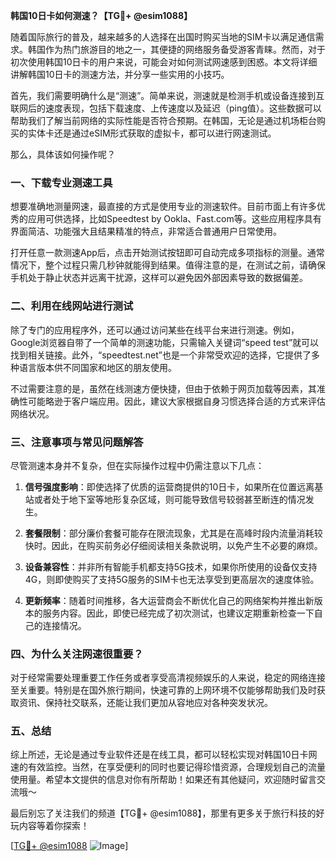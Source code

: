 **韩国10日卡如何测速？【TG💪+ @esim1088】**

随着国际旅行的普及，越来越多的人选择在出国时购买当地的SIM卡以满足通信需求。韩国作为热门旅游目的地之一，其便捷的网络服务备受游客青睐。然而，对于初次使用韩国10日卡的用户来说，可能会对如何测试网速感到困惑。本文将详细讲解韩国10日卡的测速方法，并分享一些实用的小技巧。

首先，我们需要明确什么是“测速”。简单来说，测速就是检测手机或设备连接到互联网后的速度表现，包括下载速度、上传速度以及延迟（ping值）。这些数据可以帮助我们了解当前网络的实际性能是否符合预期。在韩国，无论是通过机场柜台购买的实体卡还是通过eSIM形式获取的虚拟卡，都可以进行网速测试。

那么，具体该如何操作呢？

### **一、下载专业测速工具**
想要准确地测量网速，最直接的方式是使用专业的测速软件。目前市面上有许多优秀的应用可供选择，比如Speedtest by Ookla、Fast.com等。这些应用程序具有界面简洁、功能强大且结果精准的特点，非常适合普通用户日常使用。

打开任意一款测速App后，点击开始测试按钮即可自动完成多项指标的测量。通常情况下，整个过程只需几秒钟就能得到结果。值得注意的是，在测试之前，请确保手机处于静止状态并远离干扰源，这样可以避免因外部因素导致的数据偏差。

### **二、利用在线网站进行测试**
除了专门的应用程序外，还可以通过访问某些在线平台来进行测速。例如，Google浏览器自带了一个简单的测速功能，只需输入关键词“speed test”就可以找到相关链接。此外，“speedtest.net”也是一个非常受欢迎的选择，它提供了多种语言版本供不同国家和地区的朋友使用。

不过需要注意的是，虽然在线测速方便快捷，但由于依赖于网页加载等因素，其准确性可能略逊于客户端应用。因此，建议大家根据自身习惯选择合适的方式来评估网络状况。

### **三、注意事项与常见问题解答**
尽管测速本身并不复杂，但在实际操作过程中仍需注意以下几点：

1. **信号强度影响**：即使选择了优质的运营商提供的10日卡，如果所在位置远离基站或者处于地下室等地形复杂区域，则可能导致信号较弱甚至断连的情况发生。
   
2. **套餐限制**：部分廉价套餐可能存在限流现象，尤其是在高峰时段内流量消耗较快时。因此，在购买前务必仔细阅读相关条款说明，以免产生不必要的麻烦。

3. **设备兼容性**：并非所有智能手机都支持5G技术，如果你所使用的设备仅支持4G，则即使购买了支持5G服务的SIM卡也无法享受到更高层次的速度体验。

4. **更新频率**：随着时间推移，各大运营商会不断优化自己的网络架构并推出新版本的服务内容。因此，即使已经完成了初次测试，也建议定期重新检查一下自己的连接情况。

### **四、为什么关注网速很重要？**
对于经常需要处理重要工作任务或者享受高清视频娱乐的人来说，稳定的网络连接至关重要。特别是在国外旅行期间，快速可靠的上网环境不仅能够帮助我们及时获取资讯、保持社交联系，还能让我们更加从容地应对各种突发状况。

### **五、总结**
综上所述，无论是通过专业软件还是在线工具，都可以轻松实现对韩国10日卡网速的有效监控。当然，在享受便利的同时也要记得珍惜资源，合理规划自己的流量使用量。希望本文提供的信息对你有所帮助！如果还有其他疑问，欢迎随时留言交流哦～

最后别忘了关注我们的频道【TG💪+ @esim1088】，那里有更多关于旅行科技的好玩内容等着你探索！

[[TG💪+ @esim1088](https://t.me/s/esim1088) ![Image](https://i.postimg.cc/4NQfJmqS/Snipaste-2025-05-13-00-14-12.png)]